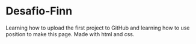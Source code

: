 # Desafio-Finn
Learning how to upload the first project to GitHub and learning how to use position to make this page. Made with html and css.
